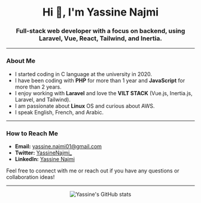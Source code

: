 <h1 align="center">Hi 👋, I'm Yassine Najmi</h1>
<h3 align="center">Full-stack web developer with a focus on backend, using Laravel, Vue, React, Tailwind, and Inertia.</h3>

---

### About Me

- I started coding in C language at the university in 2020.
- I have been coding with **PHP** for more than 1 year and **JavaScript** for more than 2 years.
- I enjoy working with **Laravel** and love the **VILT STACK** (Vue.js, Inertia.js, Laravel, and Tailwind).
- I am passionate about **Linux** OS and curious about AWS.
- I speak English, French, and Arabic.

---

### How to Reach Me

- **Email:** yassine.najmi01@gmail.com
- **Twitter:** [YassineNajmi_](https://x.com/YassineNajmi_)
- **LinkedIn:** [Yassine Najmi](https://www.linkedin.com/in/yassinenajmi/)

Feel free to connect with me or reach out if you have any questions or collaboration ideas!

---

<p align="center">
  <img src="https://github-readme-stats.vercel.app/api?username=yourusername&show_icons=true&theme=radical" alt="Yassine's GitHub stats">
</p>
